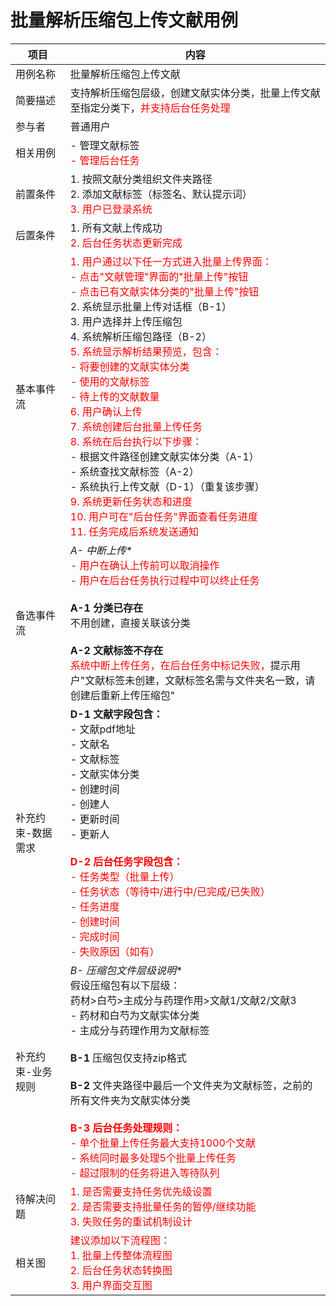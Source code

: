 # 批量解析压缩包上传文献用例

| 项目 | 内容 |
|------|------|
| 用例名称 | 批量解析压缩包上传文献 |
| 简要描述 | 支持解析压缩包层级，创建文献实体分类，批量上传文献至指定分类下，<span style="color: red">并支持后台任务处理</span> |
| 参与者 | 普通用户 |
| 相关用例 | - 管理文献标签<br><span style="color: red">- 管理后台任务</span> |
| 前置条件 | 1. 按照文献分类组织文件夹路径<br>2. 添加文献标签（标签名、默认提示词）<br><span style="color: red">3. 用户已登录系统</span> |
| 后置条件 | 1. 所有文献上传成功<br><span style="color: red">2. 后台任务状态更新完成</span> |
| 基本事件流 | <span style="color: red">1. 用户通过以下任一方式进入批量上传界面：<br>   - 点击"文献管理"界面的"批量上传"按钮<br>   - 点击已有文献实体分类的"批量上传"按钮</span><br>2. 系统显示批量上传对话框（B-1）<br>3. 用户选择并上传压缩包<br>4. 系统解析压缩包路径（B-2）<br><span style="color: red">5. 系统显示解析结果预览，包含：<br>   - 将要创建的文献实体分类<br>   - 使用的文献标签<br>   - 待上传的文献数量<br>6. 用户确认上传<br>7. 系统创建后台批量上传任务<br>8. 系统在后台执行以下步骤：</span><br>   - 根据文件路径创建文献实体分类（A-1）<br>   - 系统查找文献标签（A-2）<br>   - 系统执行上传文献（D-1）（重复该步骤）<br><span style="color: red">9. 系统更新任务状态和进度<br>10. 用户可在"后台任务"界面查看任务进度<br>11. 任务完成后系统发送通知</span> |
| 备选事件流 | **A-* 中断上传**<br><span style="color: red">- 用户在确认上传前可以取消操作<br>- 用户在后台任务执行过程中可以终止任务</span><br><br>**A-1 分类已存在**<br>不用创建，直接关联该分类<br><br>**A-2 文献标签不存在**<br><span style="color: red">系统中断上传任务，在后台任务中标记失败，</span>提示用户"文献标签未创建，文献标签名需与文件夹名一致，请创建后重新上传压缩包" |
| 补充约束-数据需求 | **D-1 文献字段包含：**<br>- 文献pdf地址<br>- 文献名<br>- 文献标签<br>- 文献实体分类<br>- 创建时间<br>- 创建人<br>- 更新时间<br>- 更新人<br><br><span style="color: red">**D-2 后台任务字段包含：**<br>- 任务类型（批量上传）<br>- 任务状态（等待中/进行中/已完成/已失败）<br>- 任务进度<br>- 创建时间<br>- 完成时间<br>- 失败原因（如有）</span> |
| 补充约束-业务规则 | **B-* 压缩包文件层级说明**<br>假设压缩包有以下层级：<br>药材>白芍>主成分与药理作用>文献1/文献2/文献3<br>- 药材和白芍为文献实体分类<br>- 主成分与药理作用为文献标签<br><br>**B-1** 压缩包仅支持zip格式<br><br>**B-2** 文件夹路径中最后一个文件夹为文献标签，之前的所有文件夹为文献实体分类<br><br><span style="color: red">**B-3 后台任务处理规则：**<br>- 单个批量上传任务最大支持1000个文献<br>- 系统同时最多处理5个批量上传任务<br>- 超过限制的任务将进入等待队列</span> |
| 待解决问题 | <span style="color: red">1. 是否需要支持任务优先级设置<br>2. 是否需要支持批量任务的暂停/继续功能<br>3. 失败任务的重试机制设计</span> |
| 相关图 | <span style="color: red">建议添加以下流程图：<br>1. 批量上传整体流程图<br>2. 后台任务状态转换图<br>3. 用户界面交互图</span> | 